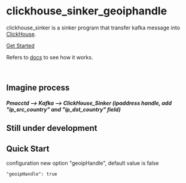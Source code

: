 # clickhouse_sinker_geoiphandle

clickhouse_sinker is a sinker program that transfer kafka message into [ClickHouse](https://clickhouse.yandex/).

[Get Started](https://housepower.github.io/clickhouse_sinker/)

Refers to [docs](https://housepower.github.io/clickhouse_sinker/dev/introduction.html#features) to see how it works.  

<br>

## Imagine process
##### Pmacctd --> Kafka --> ClickHouse_Sinker (ipaddress handle, add "ip_src_country" and "ip_dst_country" field)

## Still under development

## Quick Start
configuration new option "geoipHandle", default value is false

`"geoipHandle": true`